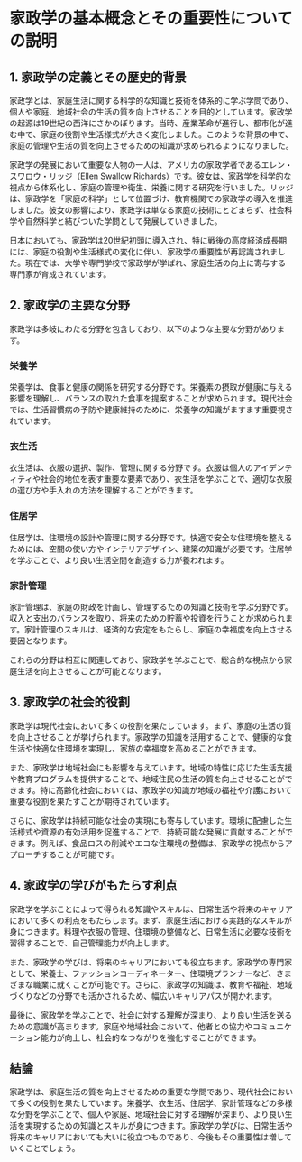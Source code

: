 # 家政学の基本概念とその重要性についての説明

## 1. 家政学の定義とその歴史的背景

家政学とは、家庭生活に関する科学的な知識と技術を体系的に学ぶ学問であり、個人や家庭、地域社会の生活の質を向上させることを目的としています。家政学の起源は19世紀の西洋にさかのぼります。当時、産業革命が進行し、都市化が進む中で、家庭の役割や生活様式が大きく変化しました。このような背景の中で、家庭の管理や生活の質を向上させるための知識が求められるようになりました。

家政学の発展において重要な人物の一人は、アメリカの家政学者であるエレン・スワロウ・リッジ（Ellen Swallow Richards）です。彼女は、家政学を科学的な視点から体系化し、家庭の管理や衛生、栄養に関する研究を行いました。リッジは、家政学を「家庭の科学」として位置づけ、教育機関での家政学の導入を推進しました。彼女の影響により、家政学は単なる家庭の技術にとどまらず、社会科学や自然科学と結びついた学問として発展していきました。

日本においても、家政学は20世紀初頭に導入され、特に戦後の高度経済成長期には、家庭の役割や生活様式の変化に伴い、家政学の重要性が再認識されました。現在では、大学や専門学校で家政学が学ばれ、家庭生活の向上に寄与する専門家が育成されています。

## 2. 家政学の主要な分野

家政学は多岐にわたる分野を包含しており、以下のような主要な分野があります。

### 栄養学

栄養学は、食事と健康の関係を研究する分野です。栄養素の摂取が健康に与える影響を理解し、バランスの取れた食事を提案することが求められます。現代社会では、生活習慣病の予防や健康維持のために、栄養学の知識がますます重要視されています。

### 衣生活

衣生活は、衣服の選択、製作、管理に関する分野です。衣服は個人のアイデンティティや社会的地位を表す重要な要素であり、衣生活を学ぶことで、適切な衣服の選び方や手入れの方法を理解することができます。

### 住居学

住居学は、住環境の設計や管理に関する分野です。快適で安全な住環境を整えるためには、空間の使い方やインテリアデザイン、建築の知識が必要です。住居学を学ぶことで、より良い生活空間を創造する力が養われます。

### 家計管理

家計管理は、家庭の財政を計画し、管理するための知識と技術を学ぶ分野です。収入と支出のバランスを取り、将来のための貯蓄や投資を行うことが求められます。家計管理のスキルは、経済的な安定をもたらし、家庭の幸福度を向上させる要因となります。

これらの分野は相互に関連しており、家政学を学ぶことで、総合的な視点から家庭生活を向上させることが可能となります。

## 3. 家政学の社会的役割

家政学は現代社会において多くの役割を果たしています。まず、家庭の生活の質を向上させることが挙げられます。家政学の知識を活用することで、健康的な食生活や快適な住環境を実現し、家族の幸福度を高めることができます。

また、家政学は地域社会にも影響を与えています。地域の特性に応じた生活支援や教育プログラムを提供することで、地域住民の生活の質を向上させることができます。特に高齢化社会においては、家政学の知識が地域の福祉や介護において重要な役割を果たすことが期待されています。

さらに、家政学は持続可能な社会の実現にも寄与しています。環境に配慮した生活様式や資源の有効活用を促進することで、持続可能な発展に貢献することができます。例えば、食品ロスの削減やエコな住環境の整備は、家政学の視点からアプローチすることが可能です。

## 4. 家政学の学びがもたらす利点

家政学を学ぶことによって得られる知識やスキルは、日常生活や将来のキャリアにおいて多くの利点をもたらします。まず、家庭生活における実践的なスキルが身につきます。料理や衣服の管理、住環境の整備など、日常生活に必要な技術を習得することで、自己管理能力が向上します。

また、家政学の学びは、将来のキャリアにおいても役立ちます。家政学の専門家として、栄養士、ファッションコーディネーター、住環境プランナーなど、さまざまな職業に就くことが可能です。さらに、家政学の知識は、教育や福祉、地域づくりなどの分野でも活かされるため、幅広いキャリアパスが開かれます。

最後に、家政学を学ぶことで、社会に対する理解が深まり、より良い生活を送るための意識が高まります。家庭や地域社会において、他者との協力やコミュニケーション能力が向上し、社会的なつながりを強化することができます。

## 結論

家政学は、家庭生活の質を向上させるための重要な学問であり、現代社会において多くの役割を果たしています。栄養学、衣生活、住居学、家計管理などの多様な分野を学ぶことで、個人や家庭、地域社会に対する理解が深まり、より良い生活を実現するための知識とスキルが身につきます。家政学の学びは、日常生活や将来のキャリアにおいても大いに役立つものであり、今後もその重要性は増していくことでしょう。